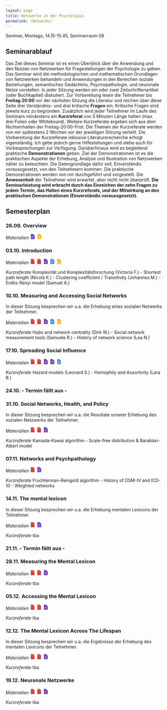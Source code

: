 ```yaml
---
layout: page
title: Netzwerke in der Psychologie
permalink: /Networks/
---
```

Seminar, Montags, 14.15-15.45, Seminarraum 08

## Seminarablauf

Das Ziel dieses Seminar ist es einen Überblick über die Anwendung und den Nutzen von Netzwerken für Fragestellungen der Psychologie zu geben. Das Seminar wird die methodologischen und mathematischen Grundlagen von Netzwerken behandeln und Anwendungen in den Bereichen soziale Beziehungen, semantisches Gedächtnis, Psychopathologie, und neuronale Netze vorstellen. In jeder Sitzung werden ein oder zwei Zeitschriftenartikel (oder Buchkapitel) diskutiert. Zur Vorbereitung lesen die Teilnehmer bis <b>Freitag 20:00</b> vor der nächsten Sitzung die Literatur und reichen über diese Seite drei Verständnis- und drei kritische <b>Fragen</b> ein. Kritische Fragen sind jeweils kurz zu begründen. Zusätzlich wird jeder Teilnehmer im Laufe des Seminars mindestens ein <b>Kurzreferat</b> von 5 Minuten Länge halten (max. drei Folien oder Whiteboard). Weitere Kurzreferate ergeben sich aus dem Nichteinhalten der Freitag-20:00-Frist. Die Themen der Kurzreferate werden von mir spätestens 2 Wochen vor der jeweiligen Sitzung verteilt. Die Vorbereitung der Kurzreferate inklusive Literaturerecherche erfolgt eigenständig. Ich gebe jedoch gerne Hilfestellungen und stehe auch für Vorbesprechungen zur Verfügung. Darüberhinaus wird es begleitend praktische <b>Demonstrationen</b> geben. Ziel der Demonstrationen ist es die praktischen Aspekte der Erhebung, Analyse und Illustration von Netzwerken näher zu beleuchten. Die Datengrundlage dafür soll, Einverständis voraussgesetzt, von den Teilnehmern kommen. Die praktische Demonstrationen werden von mir durchgeführt und vorgestellt. Die <b>Anwesenheit</b> der Teilnehmer wird erwartet, aber nicht nicht überprüft. <b>Die Seminarleistung wird erbracht durch das Einreichen der zehn Fragen zu jedem Termin, das Halten eines Kurzreferats, und der Mitwirkung an den praktischen Demonstrationen (Einverständis voraussgesetzt).</b>


## Semesterplan

### 26.09. Overview
<i>Materialien</i>
<a href="/q0_networks/" ><img src="/images/GoogleForms.png" alt="GoogleIcon" height="18"/></a>
<a href="{{site.url}}/_Networks/Downloads/Session I.pdf" ><img src="/images/GoogleSlides.png" alt="GoogleIcon" height="18" width = "17"/></a>

### 03.10. Introduction

<i>Materialien</i>
<a href="{{site.url}}/_Networks/Literature/Barabasi2012NetworkTakeover.pdf" ><img src="/images/PDFIcon.png" alt="GoogleIcon" height="18" width = "17"/></a>
<a href="{{site.url}}/_Networks/Literature/WattsStrogatz1998CollectiveDynamicsSmallWorld.pdf" ><img src="/images/PDFIcon.png" alt="GoogleIcon" height="18" width = "17"/></a>
<a href="/q1_networks/" ><img src="/images/GoogleForms.png" alt="GoogleIcon" height="18"/></a>
<a href="/r1_networks/" ><img src="/images/GoogleDocs.png" alt="GoogleIcon" height="18"/></a>
<a href="{{site.url}}/_Networks/Downloads/Session II.pdf" ><img src="/images/GoogleSlides.png" alt="GoogleIcon" height="18" width = "17"/></a>

<i>Kurzreferate</i>
Komplexität und Komplexitätsforschung (Victoria F.) - Shortest path length (Nicolà K.) - Clustering coefficient / Transitivity (Johannes M.) - Erdös-Renyi model (Samuel A.)

### 10.10. Measuring and Accessing Social Networks
In dieser Sitzung besprechen wir u.a. die Erhebung eines sozialen Netwerks der Teilnehmer.

<i>Materialien</i>
<a href="{{site.url}}/_Networks/Literature/Milgram1967SmallWorldProblem.pdf" ><img src="/images/PDFIcon.png" alt="GoogleIcon" height="18" width = "17"/></a>
<a href="{{site.url}}/_Networks/Literature/DoddsEtAl2003SmallWorldByEmail.pdf" ><img src="/images/PDFIcon.png" alt="GoogleIcon" height="18" width = "17"/></a>
<a href="/q2_networks/" ><img src="/images/GoogleForms.png" alt="GoogleIcon" height="18"/></a>
<a href="/r2_networks/" ><img src="/images/GoogleDocs.png" alt="GoogleIcon" height="18"/></a>
<a href="{{site.url}}/_Networks/Downloads/Session III.pdf" ><img src="/images/GoogleSlides.png" alt="GoogleIcon" height="18" width = "17"/></a>

<i>Kurzreferate</i> Hubs and network centrality (Dirk W.) - Social network measurement tools (Samuele R.) - History of network science (Lea N.)

### 17.10. Spreading Social Influence

<i>Materialien</i>
<a href="{{site.url}}/_Networks/Literature/ColemanEtAl1957DiffusionOfInnovationAmongPhysicians.pdf" ><img src="/images/PDFIcon.png" alt="GoogleIcon" height="18" width = "17"/></a>
<a href="{{site.url}}/_Networks/Literature/AralWalker2012IdentifyingInfluentialsFromFacebookData.pdf" ><img src="/images/PDFIcon.png" alt="GoogleIcon" height="18" width = "17"/></a>
<a href="/q3_networks/" ><img src="/images/GoogleForms.png" alt="GoogleIcon" height="18"/></a>
<a href="/PsychoNet/" ><img src="/images/GoogleForms.png" alt="GoogleIcon" height="18"/></a>
<a href="/r3_networks/" ><img src="/images/GoogleDocs.png" alt="GoogleIcon" height="18"/></a>

<i>Kurzreferate</i> Hazard models (Leonard S.) - Homophily and Assortivity (Lara B.)

### 24.10. - Termin fällt aus -

### 31.10. Social Networks, Health, and Policy
In dieser Sitzung besprechen wir u.a. die Resultate unserer Erhebung des sozialen Netzwerks der Teilnehmer. 

<i>Materialien</i>
<a href="{{site.url}}/_Networks/Literature/ChristakisFowler2008SmokingInSocialNetwork.pdf" ><img src="/images/PDFIcon.png" alt="GoogleIcon" height="18" width = "17"/></a>
<a href="{{site.url}}/_Networks/Literature/LiljerosEtAl2001WebOfSexualContacts.pdf" ><img src="/images/PDFIcon.png" alt="GoogleIcon" height="18" width = "17"/></a>
<a href="/q4_networks/" ><img src="/images/GoogleForms.png" alt="GoogleIcon" height="18"/></a>

<i>Kurzreferate</i> Kamada–Kawai algorithm - Scale-free distribution & Barabási-Albert model

### 07.11. Networks and Psychpathology

<i>Materialien</i>
<a href="{{site.url}}/_Networks/Literature/BorsboomCramer2013AnnualReview.pdf" ><img src="/images/PDFIcon.png" alt="GoogleIcon" height="18" width = "17"/></a>
<a href="/q5_networks/" ><img src="/images/GoogleForms.png" alt="GoogleIcon" height="18"/></a>

<i>Kurzreferate</i> Fruchterman-Reingold algorithm - History of DSM-IV and ICD-10 - Weighted networks

### 14.11. The mental lexicon
In dieser Sitzung besprechen wir u.a. die Erhebung mentalen Lexicons der Teilnehmer.

<i>Materialien</i>
<a href="{{site.url}}/_Networks/Literature/SteyversTenenbaum2004LargeScaleStructureOfSemanticNetowrks.pdf" ><img src="/images/PDFIcon.png" alt="GoogleIcon" height="18" width = "17"/></a>
<a href="/q6_networks/" ><img src="/images/GoogleForms.png" alt="GoogleIcon" height="18"/></a>

<i>Kurzreferate</i> tba

### 21.11. - Termin fällt aus -

### 28.11. Measuring the Mental Lexicon

<i>Materialien</i>
<a href="{{site.url}}/_Networks/Literature/MoraisEtAl2013SnowBall.pdf" ><img src="/images/PDFIcon.png" alt="GoogleIcon" height="18" width = "17"/></a>
<a href="{{site.url}}/_Networks/Literature/GoniEtAl2010SemanticOrganization.pdf" ><img src="/images/PDFIcon.png" alt="GoogleIcon" height="18" width = "17"/></a>
<a href="/q7_networks/" ><img src="/images/GoogleForms.png" alt="GoogleIcon" height="18"/></a>

<i>Kurzreferate</i> tba

### 05.12. Accessing the Mental Lexicon

<i>Materialien</i>
<a href="{{site.url}}/_Networks/Literature/GriffithEtAl2007GoogleAndTheMind.pdf" ><img src="/images/PDFIcon.png" alt="GoogleIcon" height="18" width = "17"/></a>
<a href="{{site.url}}/_Networks/Literature/AbbottEtAl2015RandomWalksOptimalForaging.pdf" ><img src="/images/PDFIcon.png" alt="GoogleIcon" height="18" width = "17"/></a>
<a href="/q8_networks/" ><img src="/images/GoogleForms.png" alt="GoogleIcon" height="18"/></a>

<i>Kurzreferate</i> tba

### 12.12. The Mental Lexicon Across The Lifespan
In dieser Sitzung besprechen wir u.a. die Ergebnisse der Erhebung des mentalen Lexicons der Teilnehmer.

<i>Materialien</i>
<a href="{{site.url}}/_Networks/Literature/HillsEtAl2009EarlySemanticNetworks.pdf" ><img src="/images/PDFIcon.png" alt="GoogleIcon" height="18" width = "17"/></a>
<a href="{{site.url}}/_Networks/Literature/WulffEtAl2016AgingLexicon_final.pdf" ><img src="/images/PDFIcon.png" alt="GoogleIcon" height="18" width = "17"/></a>
<a href="/q9_networks/" ><img src="/images/GoogleForms.png" alt="GoogleIcon" height="18"/></a>

<i>Kurzreferate</i> tba

### 19.12. Neuronale Netzwerke

<i>Materialien</i>
<a href="{{site.url}}/_Networks/Literature/AchardEtAl2006SmallWorldFunctionalBrainNetwork.pdf" ><img src="/images/PDFIcon.png" alt="GoogleIcon" height="18" width = "17"/></a>
<a href="{{site.url}}/_Networks/Literature/BullmoreSporns2012EconomyOfBrainOrganization.pdf" ><img src="/images/PDFIcon.png" alt="GoogleIcon" height="18" width = "17"/></a>
<a href="/q10_networks/" ><img src="/images/GoogleForms.png" alt="GoogleIcon" height="18"/></a>

<i>Kurzreferate</i> tba
